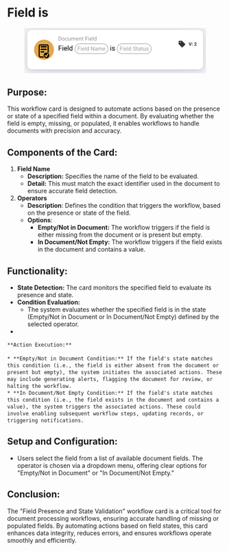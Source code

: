 # Field is

<figure><img src="../../../../.gitbook/assets/image (7) (1) (1) (1) (1).png" alt="" width="563"><figcaption></figcaption></figure>

## **Purpose:**

This workflow card is designed to automate actions based on the presence or state of a specified field within a document. By evaluating whether the field is empty, missing, or populated, it enables workflows to handle documents with precision and accuracy.

## **Components of the Card:**

1. **Field Name**
   * **Description:** Specifies the name of the field to be evaluated.
   * **Detail:** This must match the exact identifier used in the document to ensure accurate field detection.
2. **Operators**
   * **Description**: Defines the condition that triggers the workflow, based on the presence or state of the field.
   * **Options**:
     * **Empty/Not in Document:** The workflow triggers if the field is either missing from the document or is present but empty.
     * **In Document/Not Empty:** The workflow triggers if the field exists in the document and contains a value.

## **Functionality:**

* **State Detection:** The card monitors the specified field to evaluate its presence and state.
* **Condition Evaluation:**
  * The system evaluates whether the specified field is in the state (Empty/Not in Document or In Document/Not Empty) defined by the selected operator.
*

    **Action Execution:**

    * **Empty/Not in Document Condition:** If the field's state matches this condition (i.e., the field is either absent from the document or present but empty), the system initiates the associated actions. These may include generating alerts, flagging the document for review, or halting the workflow.
    * **In Document/Not Empty Condition:** If the field's state matches this condition (i.e., the field exists in the document and contains a value), the system triggers the associated actions. These could involve enabling subsequent workflow steps, updating records, or triggering notifications.

## **Setup and Configuration:**&#x20;

* Users select the field from a list of available document fields. The operator is chosen via a dropdown menu, offering clear options for "Empty/Not in Document" or "In Document/Not Empty."

## **Conclusion:**

The "Field Presence and State Validation" workflow card is a critical tool for document processing workflows, ensuring accurate handling of missing or populated fields. By automating actions based on field states, this card enhances data integrity, reduces errors, and ensures workflows operate smoothly and efficiently.
